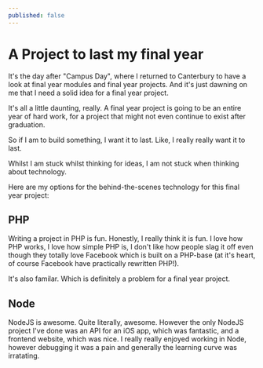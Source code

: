 ```yaml
---
published: false
---
```

# A Project to last my final year

It's the day after "Campus Day", where I returned to Canterbury to have a look at final year modules and final year projects. And it's just dawning on me that I need a solid idea for a final year project.

It's all a little daunting, really. A final year project is going to be an entire year of hard work, for a project that might not even continue to exist after graduation.

So if I am to build something, I want it to last. Like, I really really want it to last.

Whilst I am stuck whilst thinking for ideas, I am not stuck when thinking about technology.

Here are my options for the behind-the-scenes technology for this final year project:

## PHP

Writing a project in PHP is fun. Honestly, I really think it is fun. I love how PHP works, I love how simple PHP is, I don't like how people slag it off even though they totally love Facebook which is built on a PHP-base (at it's heart, of course Facebook have practically rewritten PHP!).

It's also familar. Which is definitely a problem for a final year project.

## Node

NodeJS is awesome. Quite literally, awesome. However the only NodeJS project I've done was an API for an iOS app, which was fantastic, and a frontend website, which was nice. I really really enjoyed working in Node, however debugging it was a pain and generally the learning curve was irratating.

